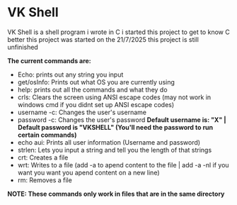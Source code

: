 # VK Shell
VK Shell is a shell program i wrote in C
i started this project to get to know C better
this project was started on the 21/7/2025
this project is still unfinished

**The current commands are:**
* Echo: prints out any string you input
* get/osInfo: Prints out what OS you are currently using
* help: prints out all the commands and what they do
* crls: Clears the screen using ANSI escape codes (may not work in windows cmd if you didnt set up ANSI escape codes)
* username -c: Changes the user's username
* password -c: Changes the user's password
**Default username is: "X" | Default password is "VKSHELL" (You'll need the password to run certain commands)**
* echo aui: Prints all user information (Username and password)
* strlen: Lets you input a string and tell you the length of that strings
* crt: Creates a file
* wrt: Writes to a file (add -a to apend content to the file | add -a -nl if you want you want you apend content on a new line)
* rm: Removes a file

**NOTE: These commands only work in files that are in the same directory**